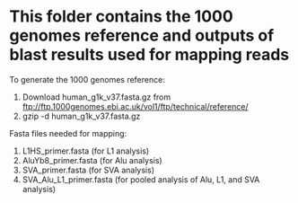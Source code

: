 # This folder contains the 1000 genomes reference and outputs of blast results used for mapping reads

To generate the 1000 genomes reference:

1. Download human_g1k_v37.fasta.gz from <ftp://ftp.1000genomes.ebi.ac.uk/vol1/ftp/technical/reference/>
2. gzip -d human_g1k_v37.fasta.gz

Fasta files needed for mapping:

1. L1HS_primer.fasta (for L1 analysis)
2. AluYb8_primer.fasta (for Alu analysis)
3. SVA_primer.fasta (for SVA analysis)
4. SVA_Alu_L1_primer.fasta (for pooled analysis of Alu, L1, and SVA analysis) 
